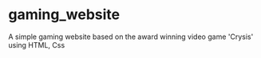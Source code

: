 # gaming_website
A simple gaming website based on the award winning video game 'Crysis' using HTML, Css
